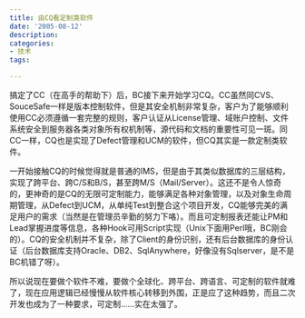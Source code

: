 ```yaml
---
title: 由CQ看定制类软件
date: '2005-08-12'
description:
categories:
- 技术
tags:

---
```


搞定了CC（在高手的帮助下）后，BC接下来开始学习CQ。CC虽然同CVS、SouceSafe一样是版本控制软件，但是其安全机制非常复杂，客户为了能够顺利使用CC必须遵循一套完整的规则，客户认证从License管理、域账户控制、文件系统安全到服务器各类对象所有权机制等，源代码和文档的重要性可见一斑。同CC一样，CQ也是实现了Defect管理和UCM的软件，但CQ其实是一款定制类软件。

一开始接触CQ的时候觉得就是普通的IMS，但是由于其类似数据库的三层结构，实现了跨平台、跨C/S和B/S，甚至跨M/S（Mail/Server）。这还不是令人惊奇的，更神奇的是CQ的无限可定制能力，能够满足各种对象管理，以及对象生命周期管理，从Defect到UCM，从单纯Test到整合这个项目开发，CQ能够完美的满足用户的需求（当然是在管理员辛勤的努力下咯）。而且可定制报表还能让PM和Lead掌握进度等信息，各种Hook可用Script实现（Unix下面用Perl哦，BC刚会的）。CQ的安全机制并不复杂，除了Client的身份识别，还有后台数据库的身份认证（后台数据库支持Oracle、DB2、SqlAnywhere，好像没有Sqlserver，是不是BC机错了呀）。

所以说现在要做个软件不难，要做个全球化、跨平台、跨语言、可定制的软件就难了，现在应用逻辑已经慢慢从软件核心转移到外围，正是应了这种趋势，而且二次开发也成为了一种要求，可定制……实在太强了。
